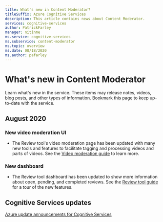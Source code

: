 ```yaml
---
title: What's new in Content Moderator?
titleSuffix: Azure Cognitive Services
description: This article contains news about Content Moderator.
services: cognitive-services
author: PatrickFarley
manager: nitinme
ms.service: cognitive-services
ms.subservice: content-moderator
ms.topic: overview
ms.date: 08/18/2020
ms.author: pafarley
---
```


# What's new in Content Moderator

Learn what's new in the service. These items may release notes, videos, blog posts, and other types of information. Bookmark this page to keep up-to-date with the service.

## August 2020

### New video moderation UI

* The Review tool's video moderation page has been updated with many new tools and features to facilitate tagging and processing videos and parts of videos. See the [Video moderation guide](./video-moderation-human-review.md) to learn more.

### New dashboard

* The Review tool dashboard has been updated to show more information about open, pending, and completed reviews. See the [Review tool guide](./Review-Tool-User-Guide/human-in-the-loop.md) for a tour of the new features.

## Cognitive Services updates

[Azure update announcements for Cognitive Services](https://azure.microsoft.com/updates/?product=cognitive-services)

